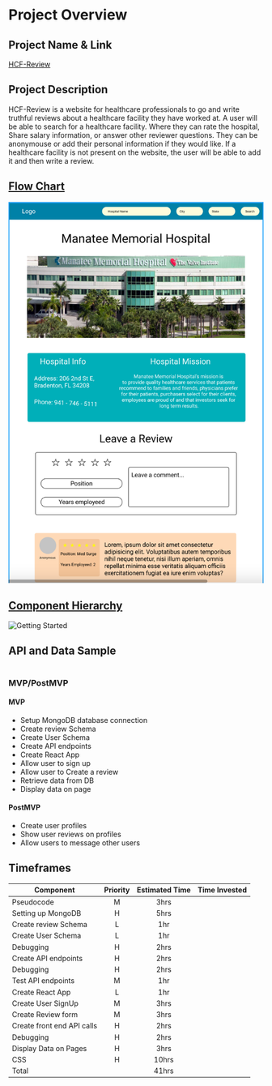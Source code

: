 # Project Overview

## Project Name & Link
[HCF-Review](https://hcf-reviews.netlify.app/)


## Project Description

HCF-Review is a website for healthcare professionals to go and write truthful reviews about a healthcare facility they have worked at. A user will be able to search for a healthcare facility. Where they can rate the hospital, Share salary information, or answer other reviewer questions. They can be anonymouse or add their personal information if they would like. If a healthcare facility is not present on the website, the user will be able to add it and then write a review.

## [Flow Chart](https://www.figma.com/file/zM7EESPBBw9cYl2dfRYEHc/Untitled?node-id=0%3A1)
![Getting Started](./photos/flowchart.png)


## [Component Hierarchy]()
![Getting Started]()


## API and Data Sample

```
```

### MVP/PostMVP

#### MVP 

- Setup MongoDB database connection
- Create review Schema
- Create User Schema
- Create API endpoints
- Create React App
- Allow user to sign up
- Allow user to Create a review
- Retrieve data from DB
- Display data on page  

#### PostMVP  

- Create user profiles
- Show user reviews on profiles
- Allow users to message other users


## Timeframes

| Component | Priority | Estimated Time | Time Invested |
| --- | :---: |  :---: | :---: |
| Pseudocode | M | 3hrs|  |
| Setting up MongoDB | H | 5hrs|  |
| Create review Schema | L | 1hr |  |
| Create User Schema | L | 1hr|  | 
| Debugging | H | 2hrs|  |
| Create API endpoints | H | 2hrs |  |
| Debugging | H | 2hrs|  |
| Test API endpoints | M | 1hr |  |
| Create React App | L | 1hr| |
| Create User SignUp | M | 3hrs | | 
| Create Review form | M | 3hrs|  | 
| Create front end API calls | H | 2hrs|  |
| Debugging | H | 2hrs|  |
| Display Data on Pages | H | 3hrs|  |
| CSS | H | 10hrs|  |
| Total |  | 41hrs |  |
